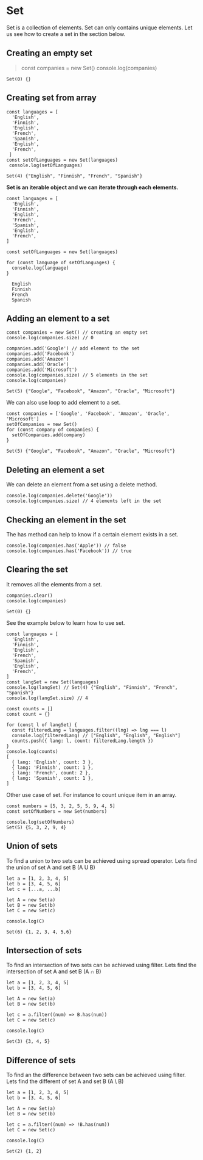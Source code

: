 
# Set

Set is a collection of elements. Set can only contains unique elements. Let us see how to create a set in the section below.

## Creating an empty set

> const companies = new Set()
> console.log(companies)

```Set(0) {}```

## Creating set from array

``` 
const languages = [
  'English',
  'Finnish',
  'English',
  'French',
  'Spanish',
  'English',
  'French',
 ]
const setOfLanguages = new Set(languages)
 console.log(setOfLanguages)
```

```Set(4) {"English", "Finnish", "French", "Spanish"}```

**Set is an iterable object and we can iterate through each elements.**

```
const languages = [
  'English',
  'Finnish',
  'English',
  'French',
  'Spanish',
  'English',
  'French',
]

const setOfLanguages = new Set(languages)

for (const language of setOfLanguages) {
  console.log(language)
}
```

```
  English
  Finnish
  French
  Spanish
```

## Adding an element to a set

```
const companies = new Set() // creating an empty set
console.log(companies.size) // 0

companies.add('Google') // add element to the set
companies.add('Facebook')
companies.add('Amazon')
companies.add('Oracle')
companies.add('Microsoft')
console.log(companies.size) // 5 elements in the set
console.log(companies)
```
```
Set(5) {"Google", "Facebook", "Amazon", "Oracle", "Microsoft"}
```

We can also use loop to add element to a set.

```
const companies = ['Google', 'Facebook', 'Amazon', 'Oracle', 'Microsoft']
setOfCompanies = new Set()
for (const company of companies) {
  setOfCompanies.add(company)
}
```
```
Set(5) {"Google", "Facebook", "Amazon", "Oracle", "Microsoft"}
```
## Deleting an element a set

We can delete an element from a set using a delete method.

```
console.log(companies.delete('Google'))
console.log(companies.size) // 4 elements left in the set
```

## Checking an element in the set
The has method can help to know if a certain element exists in a set.

```
console.log(companies.has('Apple')) // false
console.log(companies.has('Facebook')) // true
```

## Clearing the set
It removes all the elements from a set.

```
companies.clear()
console.log(companies)
```
```
Set(0) {}
```

See the example below to learn how to use set.

```
const languages = [
  'English',
  'Finnish',
  'English',
  'French',
  'Spanish',
  'English',
  'French',
]
const langSet = new Set(languages)
console.log(langSet) // Set(4) {"English", "Finnish", "French", "Spanish"}
console.log(langSet.size) // 4

const counts = []
const count = {}

for (const l of langSet) {
  const filteredLang = languages.filter((lng) => lng === l)
  console.log(filteredLang) // ["English", "English", "English"]
  counts.push({ lang: l, count: filteredLang.length })
}
console.log(counts)
[
  { lang: 'English', count: 3 },
  { lang: 'Finnish', count: 1 },
  { lang: 'French', count: 2 },
  { lang: 'Spanish', count: 1 },
]
```

Other use case of set. For instance to count unique item in an array.

```
const numbers = [5, 3, 2, 5, 5, 9, 4, 5]
const setOfNumbers = new Set(numbers)

console.log(setOfNumbers)
Set(5) {5, 3, 2, 9, 4}
```

## Union of sets

To find a union to two sets can be achieved using spread operator. Lets find the union of set A and set B (A U B)

```
let a = [1, 2, 3, 4, 5]
let b = [3, 4, 5, 6]
let c = [...a, ...b]

let A = new Set(a)
let B = new Set(b)
let C = new Set(c)

console.log(C)
```
```
Set(6) {1, 2, 3, 4, 5,6}
```

## Intersection of sets

To find an intersection of two sets can be achieved using filter. Lets find the intersection of set A and set B (A ∩ B)

```
let a = [1, 2, 3, 4, 5]
let b = [3, 4, 5, 6]

let A = new Set(a)
let B = new Set(b)

let c = a.filter((num) => B.has(num))
let C = new Set(c)

console.log(C)
```
```
Set(3) {3, 4, 5}
```

## Difference of sets
To find an the difference between two sets can be achieved using filter. Lets find the different of set A and set B (A \ B)

```
let a = [1, 2, 3, 4, 5]
let b = [3, 4, 5, 6]

let A = new Set(a)
let B = new Set(b)

let c = a.filter((num) => !B.has(num))
let C = new Set(c)

console.log(C)
```
```
Set(2) {1, 2}
```
